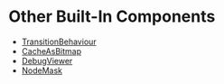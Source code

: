 # Other Built-In Components

* [TransitionBehaviour](TransitionBehaviour.html)
* [CacheAsBitmap](CacheAsBitmap.html)
* [DebugViewer](DebugViewer.html)
* [NodeMask](NodeMask.html)